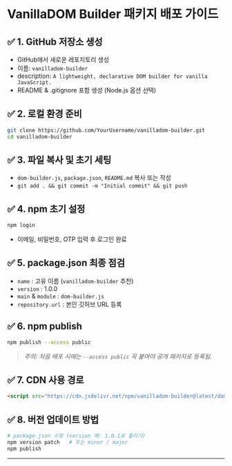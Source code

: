 # VanillaDOM Builder 패키지 배포 가이드

## ✅ 1. GitHub 저장소 생성

-   GitHub에서 새로운 레포지토리 생성
-   이름: `vanilladom-builder`
-   description: `A lightweight, declarative DOM builder for vanilla JavaScript.`
-   README & .gitignore 포함 생성 (Node.js 옵션 선택)

## ✅ 2. 로컬 환경 준비

```bash
git clone https://github.com/YourUsername/vanilladom-builder.git
cd vanilladom-builder
```

## ✅ 3. 파일 복사 및 초기 세팅

-   `dom-builder.js`, `package.json`, `README.md` 복사 또는 작성
-   `git add . && git commit -m "Initial commit" && git push`

## ✅ 4. npm 초기 설정

```bash
npm login
```

-   이메일, 비밀번호, OTP 입력 후 로그인 완료

## ✅ 5. package.json 최종 점검

-   `name` : 고유 이름 (`vanilladom-builder` 추천)
-   `version` : 1.0.0
-   `main` & `module` : `dom-builder.js`
-   `repository.url` : 본인 깃허브 URL 등록

## ✅ 6. npm publish

```bash
npm publish --access public
```

> _주의: 처음 배포 시에는 `--access public` 꼭 붙여야 공개 패키지로 등록됨._

## ✅ 7. CDN 사용 경로

```html
<script src="https://cdn.jsdelivr.net/npm/vanilladom-builder@latest/dom-builder.js"></script>
```

## ✅ 8. 버전 업데이트 방법

```bash
# package.json 수정 (version 예: 1.0.1로 올리기)
npm version patch   # 또는 minor / major
npm publish
```

---

